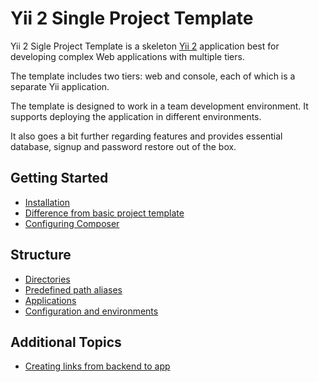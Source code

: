 Yii 2 Single Project Template
===============================

Yii 2 Sigle Project Template is a skeleton [Yii 2](http://www.yiiframework.com/) application best for
developing complex Web applications with multiple tiers.

The template includes two tiers: web and console, each of which
is a separate Yii application.

The template is designed to work in a team development environment. It supports
deploying the application in different environments.

It also goes a bit further regarding features and provides essential database, signup and password
restore out of the box.

Getting Started
---------------

* [Installation](start-installation.md)
* [Difference from basic project template](start-comparison.md)
* [Configuring Composer](start-composer.md)

Structure
---------

* [Directories](structure-directories.md)
* [Predefined path aliases](structure-path-aliases.md)
* [Applications](structure-applications.md)
* [Configuration and environments](structure-environments.md)

Additional Topics
-----------------

* [Creating links from backend to app](topic-link-backend-app.md)
